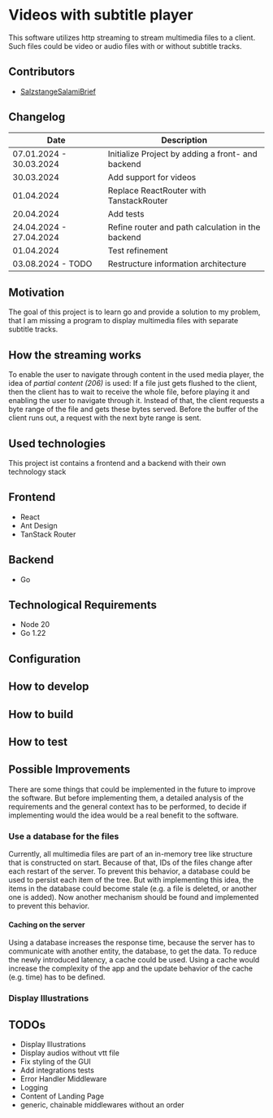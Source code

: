 # Videos with subtitle player

This software utilizes http streaming to stream multimedia files to a client.
Such files could be video or audio files with or without subtitle tracks.

## Contributors

- [SalzstangeSalamiBrief](https://github.com/SalzstangeSalamiBrief)

## Changelog

| Date                    | Description                                       |
| ----------------------- | ------------------------------------------------- |
| 07.01.2024 - 30.03.2024 | Initialize Project by adding a front- and backend |
| 30.03.2024              | Add support for videos                            |
| 01.04.2024              | Replace ReactRouter with TanstackRouter           |
| 20.04.2024              | Add tests                                         |
| 24.04.2024 - 27.04.2024 | Refine router and path calculation in the backend |
| 01.04.2024              | Test refinement                                   |
| 03.08.2024 - TODO       | Restructure information architecture              |

## Motivation

The goal of this project is to learn go and provide a solution to my problem, that I am missing a program to display multimedia files with separate subtitle tracks.

## How the streaming works

To enable the user to navigate through content in the used media player, the idea of _partial content (206)_ is used:
If a file just gets flushed to the client, then the client has to wait to receive the whole file, before playing it and enabling the user to navigate through it.
Instead of that, the client requests a byte range of the file and gets these bytes served.
Before the buffer of the client runs out, a request with the next byte range is sent.

## Used technologies

This project ist contains a frontend and a backend with their own technology stack

## Frontend

- React
- Ant Design
- TanStack Router

## Backend

- Go

## Technological Requirements

- Node 20
- Go 1.22

## Configuration

## How to develop

## How to build

## How to test

## Possible Improvements

There are some things that could be implemented in the future to improve the software.
But before implementing them, a detailed analysis of the requirements and the general context has to be performed, to decide if implementing would the idea would be a real benefit to the software.

### Use a database for the files

Currently, all multimedia files are part of an in-memory tree like structure that is constructed on start.
Because of that, IDs of the files change after each restart of the server.
To prevent this behavior, a database could be used to persist each item of the tree.
But with implementing this idea, the items in the database could become stale (e.g. a file is deleted, or another one is added).
Now another mechanism should be found and implemented to prevent this behavior.

#### Caching on the server

Using a database increases the response time, because the server has to communicate with another entity, the database, to get the data.
To reduce the newly introduced latency, a cache could be used.
Using a cache would increase the complexity of the app and the update behavior of the cache (e.g. time) has to be defined.

### Display Illustrations

## TODOs

- Display Illustrations
- Display audios without vtt file
- Fix styling of the GUI
- Add integrations tests
- Error Handler Middleware
- Logging
- Content of Landing Page
- generic, chainable middlewares without an order
